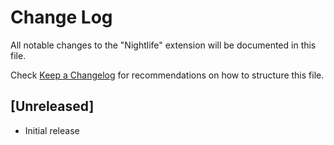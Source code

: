 # Change Log

All notable changes to the "Nightlife" extension will be documented in this file.

Check [Keep a Changelog](http://keepachangelog.com/) for recommendations on how to structure this file.

## [Unreleased]

- Initial release
